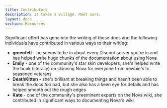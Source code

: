 ```yaml
---
title: Contributors
description: It takes a village. Meet ours.
layout: docs
section: Resources
---
```


Significant effort has gone into the writing of these docs and the following individuals have contributed in various ways to their writing:

- **greenfelt** - he seems to be in about every Discord server you're in and has helped write huge chunks of the documentation about using Nova
- **Emily** - one of the community's star skin developers, she's helped write the book (literally) on skinning Nova for everyone from newbie's to seasoned veterans
- **DeathKitten** - she's brilliant at breaking things and hasn't been able to break the docs *too* bad, but she also has a keen eye for details and has helped smooth out the rough edges
- **Kate** - one of the community's preeminent experts on the Nova wiki, she contributed in significant ways to documenting Nova's wiki
